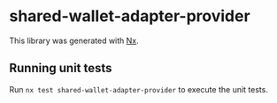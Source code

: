 # shared-wallet-adapter-provider

This library was generated with [Nx](https://nx.dev).

## Running unit tests

Run `nx test shared-wallet-adapter-provider` to execute the unit tests.
